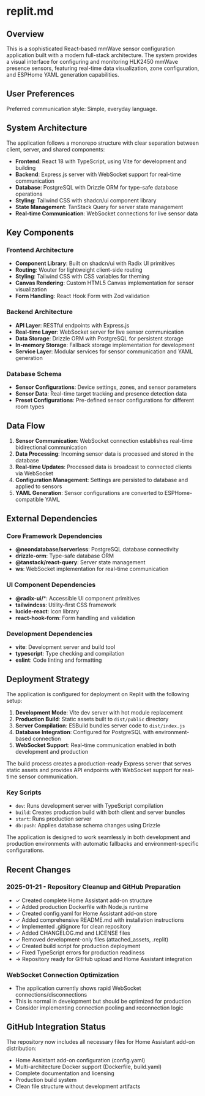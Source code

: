 # replit.md

## Overview

This is a sophisticated React-based mmWave sensor configuration application built with a modern full-stack architecture. The system provides a visual interface for configuring and monitoring HLK2450 mmWave presence sensors, featuring real-time data visualization, zone configuration, and ESPHome YAML generation capabilities.

## User Preferences

Preferred communication style: Simple, everyday language.

## System Architecture

The application follows a monorepo structure with clear separation between client, server, and shared components:

- **Frontend**: React 18 with TypeScript, using Vite for development and building
- **Backend**: Express.js server with WebSocket support for real-time communication
- **Database**: PostgreSQL with Drizzle ORM for type-safe database operations
- **Styling**: Tailwind CSS with shadcn/ui component library
- **State Management**: TanStack Query for server state management
- **Real-time Communication**: WebSocket connections for live sensor data

## Key Components

### Frontend Architecture
- **Component Library**: Built on shadcn/ui with Radix UI primitives
- **Routing**: Wouter for lightweight client-side routing
- **Styling**: Tailwind CSS with CSS variables for theming
- **Canvas Rendering**: Custom HTML5 Canvas implementation for sensor visualization
- **Form Handling**: React Hook Form with Zod validation

### Backend Architecture
- **API Layer**: RESTful endpoints with Express.js
- **Real-time Layer**: WebSocket server for live sensor communication
- **Data Storage**: Drizzle ORM with PostgreSQL for persistent storage
- **In-memory Storage**: Fallback storage implementation for development
- **Service Layer**: Modular services for sensor communication and YAML generation

### Database Schema
- **Sensor Configurations**: Device settings, zones, and sensor parameters
- **Sensor Data**: Real-time target tracking and presence detection data
- **Preset Configurations**: Pre-defined sensor configurations for different room types

## Data Flow

1. **Sensor Communication**: WebSocket connection establishes real-time bidirectional communication
2. **Data Processing**: Incoming sensor data is processed and stored in the database
3. **Real-time Updates**: Processed data is broadcast to connected clients via WebSocket
4. **Configuration Management**: Settings are persisted to database and applied to sensors
5. **YAML Generation**: Sensor configurations are converted to ESPHome-compatible YAML

## External Dependencies

### Core Framework Dependencies
- **@neondatabase/serverless**: PostgreSQL database connectivity
- **drizzle-orm**: Type-safe database ORM
- **@tanstack/react-query**: Server state management
- **ws**: WebSocket implementation for real-time communication

### UI Component Dependencies
- **@radix-ui/***: Accessible UI component primitives
- **tailwindcss**: Utility-first CSS framework
- **lucide-react**: Icon library
- **react-hook-form**: Form handling and validation

### Development Dependencies
- **vite**: Development server and build tool
- **typescript**: Type checking and compilation
- **eslint**: Code linting and formatting

## Deployment Strategy

The application is configured for deployment on Replit with the following setup:

1. **Development Mode**: Vite dev server with hot module replacement
2. **Production Build**: Static assets built to `dist/public` directory
3. **Server Compilation**: ESBuild bundles server code to `dist/index.js`
4. **Database Integration**: Configured for PostgreSQL with environment-based connection
5. **WebSocket Support**: Real-time communication enabled in both development and production

The build process creates a production-ready Express server that serves static assets and provides API endpoints with WebSocket support for real-time sensor communication.

### Key Scripts
- `dev`: Runs development server with TypeScript compilation
- `build`: Creates production build with both client and server bundles
- `start`: Runs production server
- `db:push`: Applies database schema changes using Drizzle

The application is designed to work seamlessly in both development and production environments with automatic fallbacks and environment-specific configurations.

## Recent Changes

### 2025-01-21 - Repository Cleanup and GitHub Preparation
- ✓ Created complete Home Assistant add-on structure
- ✓ Added production Dockerfile with Node.js runtime
- ✓ Created config.yaml for Home Assistant add-on store
- ✓ Added comprehensive README.md with installation instructions
- ✓ Implemented .gitignore for clean repository
- ✓ Added CHANGELOG.md and LICENSE files
- ✓ Removed development-only files (attached_assets, .replit)
- ✓ Created build script for production deployment
- ✓ Fixed TypeScript errors for production readiness
- → Repository ready for GitHub upload and Home Assistant integration

### WebSocket Connection Optimization
- The application currently shows rapid WebSocket connections/disconnections
- This is normal in development but should be optimized for production
- Consider implementing connection pooling and reconnection logic

## GitHub Integration Status
The repository now includes all necessary files for Home Assistant add-on distribution:
- Home Assistant add-on configuration (config.yaml)
- Multi-architecture Docker support (Dockerfile, build.yaml)
- Complete documentation and licensing
- Production build system
- Clean file structure without development artifacts